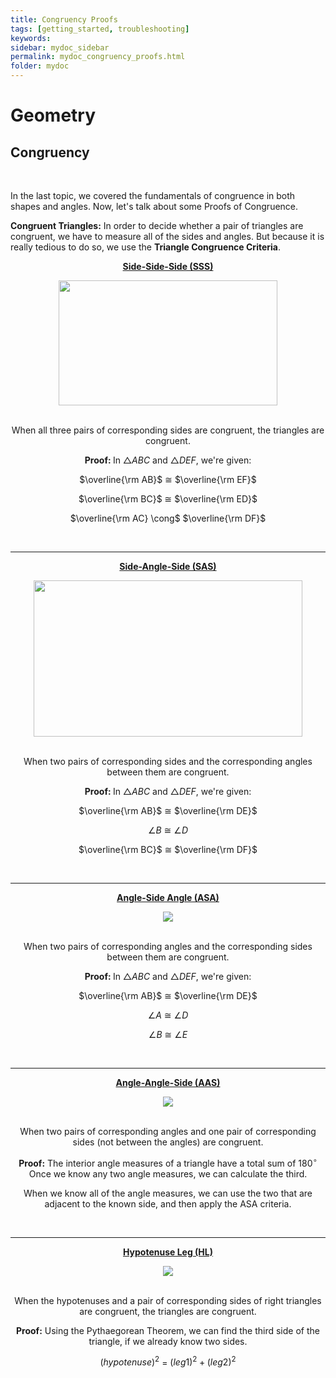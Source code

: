 ```yaml
---
title: Congruency Proofs
tags: [getting_started, troubleshooting]
keywords:
sidebar: mydoc_sidebar
permalink: mydoc_congruency_proofs.html
folder: mydoc
---
```



<h1>Geometry</h1>

<h2>Congruency</h2><br>

<p>

In the last topic, we covered the fundamentals of congruence in both shapes and angles. Now, let's talk about some Proofs of Congruence.

</p>

<p>

<b>Congruent Triangles:</b> In order to decide whether a pair of triangles are congruent, we have to measure all of the sides and angles. But because it is really tedious to do so, we use the <b>Triangle Congruence Criteria</b>.

</p>

<center><p><b><u>Side-Side-Side (SSS)</u></b>

<center><img src="https://th.bing.com/th/id/R.230454237c29b8614b6cf826fa9f2450?rik=KSFVj0OkIhGyCQ&pid=ImgRaw&r=0" style="float:middle;width:350px;height:200px;"></center><br>

<center><p>When all three pairs of corresponding sides are congruent, the triangles are congruent.<br>

<b>Proof: </b>In $\bigtriangleup ABC$ and $\bigtriangleup DEF$, we're given: <br>

$\overline{\rm AB}$ $\cong$ $\overline{\rm EF}$ <br>

$\overline{\rm BC}$ $\cong$ $\overline{\rm ED}$ <br>

$\overline{\rm AC} \cong$ $\overline{\rm DF}$

</p>

</center>

<br>

<hr>

<center><p><b><u>Side-Angle-Side (SAS)</u></b>

<center><img src="https://math.libretexts.org/@api/deki/files/51170/Screen_Shot_2020-10-30_at_4.17.29_PM.png?revision=1&size=bestfit&width=419&height=234" style="float:middle;width:430px;height:250px;"></center><br>

<center><p>When two pairs of corresponding sides and the corresponding angles between them are congruent.<br>

<b>Proof: </b>In $\bigtriangleup ABC$ and $\bigtriangleup DEF$, we're given: <br>

$\overline{\rm AB}$ $\cong$ $\overline{\rm DE}$ <br>

$\angle{B}$ $\cong$ $\angle{D}$ <br>

$\overline{\rm BC}$ $\cong$ $\overline{\rm DF}$

</p>
  
</center>

<br>

<hr>

<center><p><b><u>Angle-Side Angle (ASA)</u></b>

<center><img src="https://cdn.kastatic.org/ka-perseus-graphie/531834dbe17d1fd1e9d341d30cf579e16c385f68.svg"></center><br>

<center><p>When two pairs of corresponding angles and the corresponding sides between them are congruent.<br>

<b>Proof: </b>In $\bigtriangleup ABC$ and $\bigtriangleup DEF$, we're given: <br>

$\overline{\rm AB}$ $\cong$ $\overline{\rm DE}$ <br>

$\angle{A}$ $\cong$ $\angle{D}$ <br>

$\angle{B}$ $\cong$ $\angle{E}$

</p>
  
</center>

<br>

<hr>

<center><p><b><u>Angle-Angle-Side (AAS)</u></b>

<center><img src="https://cdn.kastatic.org/ka-perseus-graphie/1ffd26013d34a0eeea132a00f7ff3aebcdf4eb33.svg"></center><br>

<center><p>When two pairs of corresponding angles and one pair of corresponding sides (not between the angles) are congruent.<br>

<b>Proof:</b> The interior angle measures of a triangle have a total sum of $180^\circ$ Once we know any two angle measures, we can calculate the third.

When we know all of the angle measures, we can use the two that are adjacent to the known side, and then apply the ASA criteria.

</p>  

</center>

<br>

<hr>

<center><p><b><u>Hypotenuse Leg (HL)</u></b>

<center><img src="https://cdn.kastatic.org/ka-perseus-graphie/21f3bea44ef19777d964c34786742fd397df5686.svg"></center><br>

<center><p>When the hypotenuses and a pair of corresponding sides of right triangles are congruent, the triangles are congruent.<br>

<b>Proof:</b> Using the Pythaegorean Theorem, we can find the third side of the triangle, if we already know two sides.

$(hypotenuse)^2$ = $(leg1)^2 + (leg 2)^2$

</p>
  
</center>

<br>
